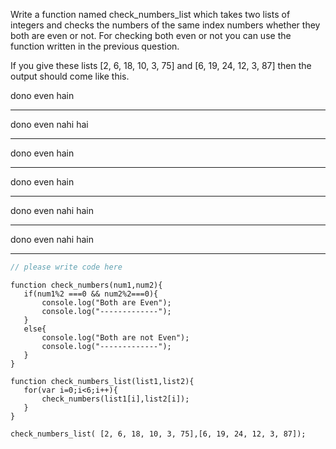 Write a function named check_numbers_list which takes two lists of integers and checks the numbers of the same index numbers whether they both are even or not. For checking both even or not you can use the function written in the previous question.
 
 
If you give these lists [2, 6, 18, 10, 3, 75] and [6, 19, 24, 12, 3, 87] then the output should come like this.
 
dono even hain

---------------

dono even nahi hai

---------------

dono even hain

---------------

dono even hain

---------------

dono even nahi hain

---------------

dono even nahi hain

---------------


```javascript
// please write code here
```


```solution:
function check_numbers(num1,num2){
   if(num1%2 ===0 && num2%2===0){
       console.log("Both are Even");
       console.log("-------------");
   }
   else{
       console.log("Both are not Even");
       console.log("-------------");
   }
}
 
function check_numbers_list(list1,list2){
   for(var i=0;i<6;i++){
       check_numbers(list1[i],list2[i]);
   }
}
 
check_numbers_list( [2, 6, 18, 10, 3, 75],[6, 19, 24, 12, 3, 87]);
```